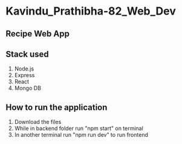 # Kavindu_Prathibha-82_Web_Dev

## Recipe Web App

## Stack used
  1. Node.js
  2. Express
  3. React
  4. Mongo DB

## How to run the application
  1. Download the files
  2. While in backend folder run "npm start" on terminal
  3. In another terminal run "npm run dev" to run frontend
